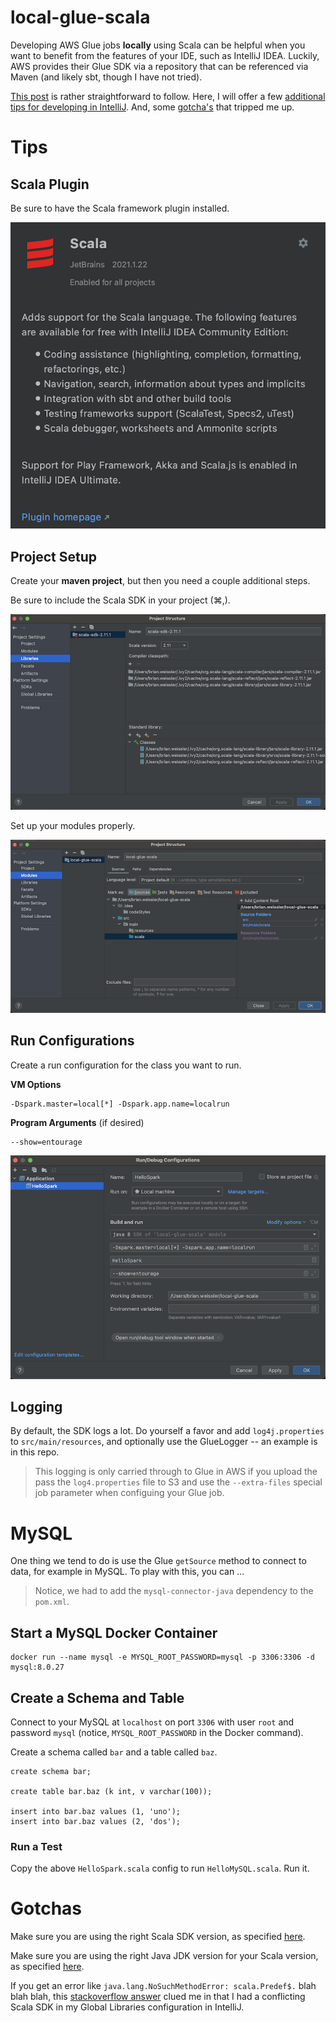 # local-glue-scala

Developing AWS Glue jobs __locally__ using Scala can be helpful when you want to benefit from the features of your
IDE, such as IntelliJ IDEA.  Luckily, AWS provides their Glue SDK via a repository that can be referenced via Maven
(and likely sbt, though I have not tried).

[This post](https://docs.aws.amazon.com/glue/latest/dg/aws-glue-programming-etl-libraries.html#develop-local-scala) 
is rather straightforward to follow.  Here, I will offer a few [additional tips for developing in IntelliJ](#tips).  And,
some [gotcha's](#gotchas) that tripped me up.

# Tips

## Scala Plugin
Be sure to have the Scala framework plugin installed.

![Scala plugin](docs/images/scala-for-intellij.png)

## Project Setup
Create your __maven project__, but then you need a couple additional steps.

Be sure to include the Scala SDK in your project (⌘,).

![Scala SDK](docs/images/scala-sdk-intellij.png)

Set up your modules properly.

![Scala modules](docs/images/scala-module-intellij.png)

## Run Configurations
Create a run configuration for the class you want to run.

__VM Options__
```
-Dspark.master=local[*] -Dspark.app.name=localrun
```

__Program Arguments__ (if desired)
```
--show=entourage
```

![Run configuration](docs/images/run-config-intellij.png)

## Logging
By default, the SDK logs a lot.  Do yourself a favor and add `log4j.properties` to `src/main/resources`, and optionally
use the GlueLogger -- an example is in this repo.

> This logging is only carried through to Glue in AWS if you upload the pass the `log4.properties` file to S3 and use the
> `--extra-files` special job parameter when configuing your Glue job.

# MySQL
One thing we tend to do is use the Glue `getSource` method to connect to data, for example in MySQL.  To play with this,
you can ...

> Notice, we had to add the `mysql-connector-java` dependency to the `pom.xml`.

## Start a MySQL Docker Container
```
docker run --name mysql -e MYSQL_ROOT_PASSWORD=mysql -p 3306:3306 -d mysql:8.0.27
```

## Create a Schema and Table
Connect to your MySQL at `localhost` on port `3306` with user `root` and password `mysql` (notice, `MYSQL_ROOT_PASSWORD` in the Docker command).

Create a schema called `bar` and a table called `baz`.

```
create schema bar;

create table bar.baz (k int, v varchar(100));

insert into bar.baz values (1, 'uno');
insert into bar.baz values (2, 'dos');
```
  
### Run a Test
Copy the above `HelloSpark.scala` config to run `HelloMySQL.scala`.  Run it.


# Gotchas
Make sure you are using the right Scala SDK version, as specified [here](https://docs.aws.amazon.com/glue/latest/dg/aws-glue-programming-etl-libraries.html#develop-local-scala).

Make sure you are using the right Java JDK version for your Scala version, as specified [here](https://docs.scala-lang.org/overviews/jdk-compatibility/overview.html).

If you get an error like `java.lang.NoSuchMethodError: scala.Predef$.` blah blah blah, this [stackoverflow answer](https://stackoverflow.com/a/46521546) 
clued me in that I had a conflicting Scala SDK in my Global Libraries configuration in IntelliJ.
